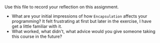 Use this file to record your reflection on this assignment.

- What are your initial impressions of how `Encapsulation` affects your programming?
It felt frustrating at first but later in the exercise, I have get a little familiar with it.
- What worked, what didn't, what advice would you give someone taking this course in the future?

